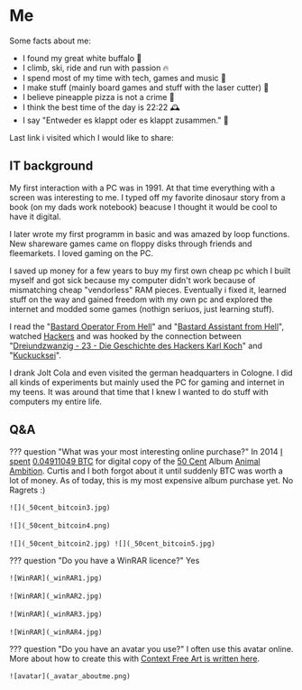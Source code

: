 # Me

Some facts about me:

- I found my great white buffalo 🧡
- I climb, ski, ride and run with passion 🔥
- I spend most of my time with tech, games and music 🤖
- I make stuff (mainly board games and stuff with the laser cutter) 🎲
- I believe pineapple pizza is not a crime 🍕
- I think the best time of the day is 22:22 🕰
- I say "Entweder es klappt oder es klappt zusammen." 😤

Last link i visited which I would like to share:
<script src="https://status.lol/yolo.js?no-emoji"></script>

## IT background

My first interaction with a PC was in 1991. At that time everything with a screen was interesting to me. I typed off my favorite dinosaur story from a book (on my dads work notebook) beacuse I thought it would be cool to have it digital.

I later wrote my first programm in basic and was amazed by loop functions. New shareware games came on floppy disks through friends and fleemarkets. I loved gaming on the PC.

I saved up money for a few years to buy my first own cheap pc which I built myself and got sick because my computer didn't work because of mismatching cheap "vendorless" RAM pieces. Eventually i fixed it, learned stuff on the way and gained freedom with my own pc and explored the internet and modded some games (nothign seriuos, just learning stuff).

I read the "[Bastard Operator From Hell](https://bofh.bjash.com/)" and "[Bastard Assistant from Hell](https://de.wikipedia.org/wiki/Bastard_Assistant_from_Hell)", watched [Hackers](https://en.wikipedia.org/wiki/Hackers_(film)) and was hooked by the connection between "[Dreiundzwanzig - 23 - Die Geschichte des Hackers Karl Koch](https://de.wikipedia.org/wiki/23_%E2%80%93_Nichts_ist_so_wie_es_scheint)" and "[Kuckucksei](https://de.wikipedia.org/wiki/Kuckucksei_(Clifford_Stoll))".

I drank Jolt Cola and even visited the german headquarters in Cologne. I did all kinds of experiments but mainly used the PC for gaming and internet in my teens. It was around that time that I knew I wanted to do stuff with computers my entire life.

## Q&A

??? question "What was your most interesting online purchase?"
    In 2014 [I spent](https://www.blockchain.com/btc/tx/9e97ec563980c884b530faa2455013e947c26314e2e8a446456e1641a84471c0) [0.04911049 BTC](https://duckduckgo.com/?q=0.04911049+btc+in+euro&ia=cryptocurrency) for digital copy of the [50 Cent](https://de.wikipedia.org/wiki/50_Cent) Album [Animal Ambition](https://en.wikipedia.org/wiki/Animal_Ambition). Curtis and I both forgot about it until suddenly BTC was worth a lot of money. As of today, this is my most expensive album purchase yet. No Ragrets :)

    ![](_50cent_bitcoin3.jpg)

    ![](_50cent_bitcoin4.png)

    ![](_50cent_bitcoin2.jpg) ![](_50cent_bitcoin5.jpg)

??? question "Do you have a WinRAR licence?"
    Yes

    ![WinRAR](_winRAR1.jpg)

    ![WinRAR](_winRAR2.jpg)

    ![WinRAR](_winRAR3.jpg)

    ![WinRAR](_winRAR4.jpg)

??? question "Do you have an avatar you use?"
    I often use this avatar online. More about how to create this with [Context Free Art is written here](https://0xfab1.net/tech/art/random/contextfreeart/).

    ![avatar](_avatar_aboutme.png)
